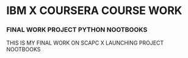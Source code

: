 # IBM X COURSERA COURSE WORK 
### FINAL WORK PROJECT PYTHON NOOTBOOKS 

THIS IS MY FINAL WORK ON SCAPC X LAUNCHING PROJECT NOOTBOOKS 

